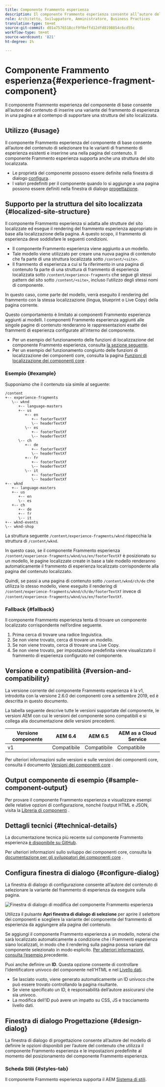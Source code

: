```yaml
---
title: Componente Frammento esperienza
description: Il componente Frammento esperienza consente all’autore del contenuto di aggiungere a una pagina una variante del frammento esperienza.
role: Architetto, Sviluppatore, Amministratore, Business Practices
translation-type: tm+mt
source-git-commit: d01a7576518ccf9f0effd12dfd8198854c6cd55c
workflow-type: tm+mt
source-wordcount: '821'
ht-degree: 1%

---
```



# Componente Frammento esperienza{#experience-fragment-component}

Il componente Frammento esperienza del componente di base consente all’autore del contenuto di inserire una variante del frammento di esperienza in una pagina e al contempo di supportare una struttura del sito localizzata.

## Utilizzo {#usage}

Il componente Frammento esperienza del componente di base consente all’autore del contenuto di selezionare tra le varianti di frammento di esperienza esistenti e inserirne una nella pagina del contenuto. Il componente Frammento esperienza supporta anche una struttura del sito localizzata.

* Le proprietà del componente possono essere definite nella finestra di dialogo [configura](#configure-dialog).
* I valori predefiniti per il componente quando lo si aggiunge a una pagina possono essere definiti nella finestra di dialogo [progettazione](#design-dialog).

## Supporto per la struttura del sito localizzata {#localized-site-structure}

Il componente Frammento esperienza si adatta alle strutture del sito localizzate ed esegue il rendering del frammento esperienza appropriato in base alla localizzazione della pagina. A questo scopo, il frammento di esperienza deve soddisfare le seguenti condizioni.

* Il componente Frammento esperienza viene aggiunto a un modello.
* Tale modello viene utilizzato per creare una nuova pagina di contenuto che fa parte di una struttura localizzata sotto `/content/<site>`.
* Il frammento di esperienza a cui si fa riferimento in una pagina di contenuto fa parte di una struttura di frammento di esperienza localizzata sotto `/content/experience-fragments` che segue gli stessi pattern del sito sotto `/content/<site>`, incluso l’utilizzo degli stessi nomi di componente.

In questo caso, come parte del modello, verrà eseguito il rendering del frammento con la stessa localizzazione (lingua, blueprint o Live Copy) della pagina corrente.

Questo comportamento è limitato ai componenti Frammento esperienza aggiunti ai modelli. I componenti Frammento esperienza aggiunti alle singole pagine di contenuto renderanno le rappresentazioni esatte dei frammenti di esperienza configurate all’interno del componente.

* Per un esempio del funzionamento delle funzioni di localizzazione del componente Frammento esperienza, consulta [la sezione seguente](#example).
* Per un esempio del funzionamento congiunto delle funzioni di localizzazione dei componenti core, consulta la pagina [Funzioni di localizzazione dei componenti core](/help/get-started/localization.md) .

### Esempio {#example}

Supponiamo che il contenuto sia simile al seguente:

```
/content
+-- experience-fragments
   \-- wknd
      +-- language-masters
      +-- us
         +-- en
            +-- footerTextXf
            \-- headerTextXf
         \-- es
            +-- footerTextXf
            \-- headerTextXf
      \-- ch
         +-- de
            +-- footerTextXf
            \-- headerTextXf
         +-- fr
            +-- footerTextXf
            \-- headerTextXf
         \-- it
            +-- footerTextXf
            \-- headerTextXf
+-- wknd
   +-- language-masters
   +-- us
      +-- en
      \-- es
   +-- ch
      +-- de
      +-- fr
      \-- it
+-- wknd-events
\-- wknd-shop
```

La struttura seguente `/content/experience-fragments/wknd` rispecchia la struttura di `/content/wknd`.

In questo caso, se il componente Frammento esperienza `/content/experience-fragments/wknd/us/en/footerTextXf` è posizionato su un modello, le pagine localizzate create in base a tale modello renderanno automaticamente il frammento di esperienza localizzato corrispondente alla pagina del contenuto localizzato.

Quindi, se passi a una pagina di contenuto sotto `/content/wknd/ch/de` che utilizza lo stesso modello, viene eseguito il rendering di `/content/experience-fragments/wknd/ch/de/footerTextXf` invece di `/content/experience-fragments/wknd/us/en/footerTextXf`.

### Fallback {#fallback}

Il componente Frammento esperienza tenta di trovare un componente localizzato corrispondente nell’ordine seguente.

1. Prima cerca di trovare una radice linguistica.
1. Se non viene trovato, cerca di trovare un modello.
1. Se non viene trovato, cerca di trovare una Live Copy.
1. Se non viene trovato, per impostazione predefinita viene visualizzato il frammento di esperienza configurato nel componente.

## Versione e compatibilità {#version-and-compatibility}

La versione corrente del componente Frammento esperienza è la v1, introdotta con la versione 2.6.0 dei componenti core a settembre 2019, ed è descritta in questo documento.

La tabella seguente descrive tutte le versioni supportate del componente, le versioni AEM con cui le versioni del componente sono compatibili e si collega alla documentazione delle versioni precedenti.

| Versione componente | AEM 6.4 | AEM 6.5 | AEM as a Cloud Service |
|--- |--- |---|---|
| v1 | Compatibile | Compatibile | Compatibile |

Per ulteriori informazioni sulle versioni e sulle versioni dei componenti core, consulta il documento [Versioni dei componenti core](/help/versions.md) .

## Output componente di esempio {#sample-component-output}

Per provare il componente Frammento esperienza e visualizzare esempi delle relative opzioni di configurazione, nonché l’output HTML e JSON, visita la [Libreria di componenti](https://adobe.com/go/aem_cmp_library_xf) .

## Dettagli tecnici {#technical-details}

La documentazione tecnica più recente sul componente Frammento esperienza [è disponibile su GitHub](https://adobe.com/go/aem_cmp_tech_xf_v1).

Per ulteriori informazioni sullo sviluppo dei componenti core, consulta la [documentazione per gli sviluppatori dei componenti core](/help/developing/overview.md) .

## Configura finestra di dialogo {#configure-dialog}

La finestra di dialogo di configurazione consente all’autore del contenuto di selezionare la variante del frammento di esperienza da eseguire sulla pagina.

![Finestra di dialogo di modifica del componente Frammento esperienza](/help/assets/experience-fragment-edit.png)

Utilizza il pulsante **Apri finestra di dialogo di selezione** per aprire il selettore dei componenti e scegliere la variante del componente del frammento di esperienza da aggiungere alla pagina del contenuto.

Se aggiungi il componente Frammento esperienza a un modello, noterai che sarà localizzato automaticamente a condizione che i Frammenti esperienza siano localizzati, in modo che il rendering sulla pagina possa variare dal componente selezionato in modo esplicito. [Per ulteriori informazioni, consulta l’esempio ](#example) precedente.

Puoi anche definire un **ID**. Questa opzione consente di controllare l&#39;identificatore univoco del componente nell&#39;HTML e nel [Livello dati](/help/developing/data-layer/overview.md).

* Se lasciato vuoto, viene generato automaticamente un ID univoco che può essere trovato controllando la pagina risultante.
* Se viene specificato un ID, è responsabilità dell’autore assicurarsi che sia univoco.
* La modifica dell’ID può avere un impatto su CSS, JS e tracciamento livello dati.

## Finestra di dialogo Progettazione {#design-dialog}

La finestra di dialogo di progettazione consente all’autore del modello di definire le opzioni disponibili per l’autore del contenuto che utilizza il componente Frammento esperienza e le impostazioni predefinite al momento del posizionamento del componente Frammento esperienza.

### Scheda Stili {#styles-tab}

Il componente Frammento esperienza supporta il AEM [Sistema di stili](/help/get-started/authoring.md#component-styling).
